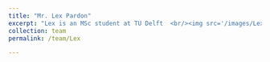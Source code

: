```yaml
---
title: "Mr. Lex Pardon"
excerpt: "Lex is an MSc student at TU Delft  <br/><img src='/images/Lex.jpg'>"
collection: team
permalink: /team/Lex

---
```

